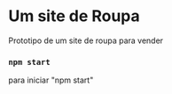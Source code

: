 #  Um site de Roupa 
 Prototipo de um site de roupa para vender


### `npm start`
para iniciar "npm start"


